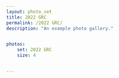```yaml
---
layout: photo_set
title: 2022 GRC
permalink: /2022 GRC/
description: "An example photo gallery."


photos:
    set: 2022 GRC
    size: 4


---
```


